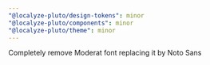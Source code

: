 ```yaml
---
"@localyze-pluto/design-tokens": minor
"@localyze-pluto/components": minor
"@localyze-pluto/theme": minor
---
```


Completely remove Moderat font replacing it by Noto Sans
